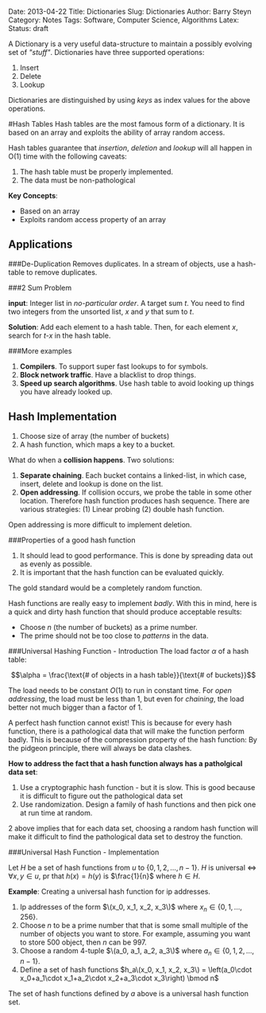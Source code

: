 Date: 2013-04-22
Title: Dictionaries
Slug: Dictionaries
Author: Barry Steyn
Category: Notes
Tags: Software, Computer Science, Algorithms
Latex:
Status: draft

A Dictionary is a very useful data-structure to maintain a possibly evolving set of *"stuff"*. Dictionaries have three supported operations:

 1. Insert
 2. Delete
 3. Lookup

Dictionaries are distinguished by using *keys* as index values for the above operations.

#Hash Tables
Hash tables are the most famous form of a dictionary. It is based on an array and exploits the ability of array random access. 

Hash tables guarantee that *insertion*, *deletion* and *lookup* will all happen in O(1) time with the following caveats:

 1. The hash table must be properly implemented.
 2. The data must be non-pathological

**Key Concepts**:

 * Based on an array
 * Exploits random access property of an array

## Applications

###De-Duplication
Removes duplicates. In a stream of objects, use a hash-table to remove duplicates.

###2 Sum Problem

**input**: Integer list in *no-particular order*. A target sum *t*.
You need to find two integers from the unsorted list, *x* and *y* that sum to *t*.

**Solution**: Add each element to a hash table. Then, for each element *x*, search for *t-x* in the hash table.

###More examples

 1. **Compilers**. To support super fast lookups to for symbols.
 2. **Block network traffic**. Have a blacklist to drop things.
 3. **Speed up search algorithms**. Use hash table to avoid looking up things you have already looked up.

## Hash Implementation

 1. Choose size of array (the number of buckets)
 2. A hash function, which maps a key to a bucket.

What do when a **collision happens**. Two solutions:

 1. **Separate chaining**. Each bucket contains a linked-list, in which case, insert, delete and lookup is done on the list.
 2. **Open addressing**. If collision occurs, we probe the table in some other location. Therefore hash function produces hash sequence. There are various strategies: (1) Linear probing (2) double hash function.

Open addressing is more difficult to implement deletion.

###Properties of a good hash function

 1. It should lead to good performance. This is done by spreading data out as evenly as possible.
 2. It is important that the hash function can be evaluated quickly.

The gold standard would be a completely random function.

Hash functions are really easy to implement *badly*. With this in mind, here is a quick and dirty hash function that should produce acceptable results:

 * Choose *n* (the number of buckets) as a prime number.
 * The prime should not be too close to *patterns* in the data.

###Universal Hashing Function - Introduction
The load factor $\alpha$ of a hash table:

$$\alpha = \frac{\text{# of objects in a hash table}}{\text{# of buckets}}$$

The load needs to be constant $O(1)$ to run in constant time. For *open addressing*, the load must be less than 1, but even for *chaining*, the load better not much bigger than a factor of 1.

A perfect hash function cannot exist! This is because for every hash function, there is a pathological data that will make the function perform badly. This is because of the compression property of the hash function: By the pidgeon principle, there will always be data clashes.

**How to address the fact that a hash function always has a patholgical data set**:

 1. Use a cryptographic hash function - but it is slow. This is good because it is difficult to figure out the pathological data set
 2. Use randomization. Design a family of hash functions and then pick one at run time at random.

2 above implies that for each data set, choosing a random hash function will make it difficult to find the pathological data set to destroy the function.

###Universal Hash Function - Implementation

Let $H$ be a set of hash functions from $u$ to $\{0,1,2,\ldots,n-1\}$. $H$ is universal $\Leftrightarrow$ $\forall x,y \in u$, pr that $h(x) = h(y)$ is $\frac{1}{n}$ where $h \in H$.

**Example**: Creating a universal hash function for ip addresses.

 1. Ip addresses of the form $\(x_0, x_1, x_2, x_3\)$ where $x_n \in \{ 0,1,\ldots,256 \}$.
 2. Choose $n$ to be a prime number that that is some small multiple of the number of objects you want to store. For example, assuming you want to store 500 object, then $n$ can be 997.
 3. Choose a random 4-tuple $\(a_0, a_1, a_2, a_3\)$ where $a_n \in \{0, 1, 2, \ldots, n-1\}$.
 4. Define a set of hash functions $h_a\(x_0, x_1, x_2, x_3\) = \left(a_0\cdot x_0+a_1\cdot x_1+a_2\cdot x_2+a_3\cdot x_3\right) \bmod n$

The set of hash functions defined by $a$ above is a universal hash function set.
